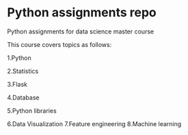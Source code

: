 # Python assignments repo

Python assignments for data science master course


This course covers topics as follows:


1.Python 


2.Statistics


3.Flask


4.Database


5.Python libraries


6.Data Visualization
7.Feature engineering
8.Machine learning
